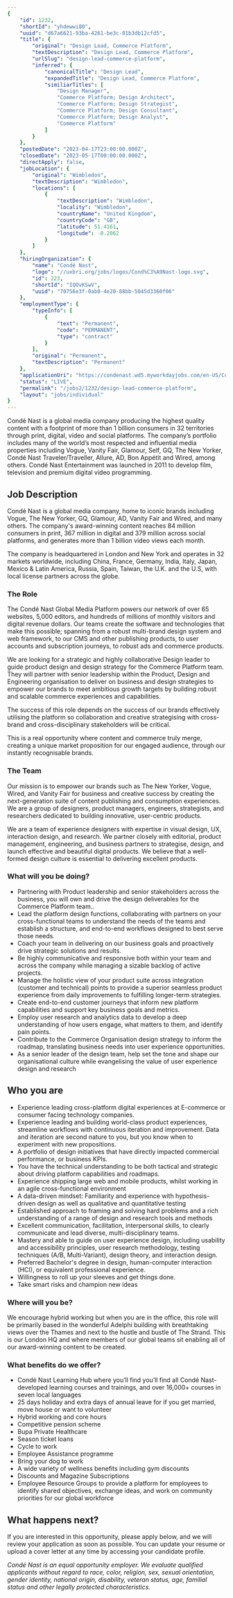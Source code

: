 ```yaml
---
{
	"id": 1232,
	"shortId": "yhdewwi80",
	"uuid": "d67a6621-93ba-4261-be3c-01b3db12cfd5",
	"title": {
		"original": "Design Lead, Commerce Platform",
		"textDescription": "Design Lead, Commerce Platform",
		"urlSlug": "design-lead-commerce-platform",
		"inferred": {
			"canonicalTitle": "Design Lead",
			"expandedTitle": "Design Lead, Commerce Platform",
			"similiarTitles": [
				"Design Manager",
				"Commerce Platform; Design Architect",
				"Commerce Platform; Design Strategist",
				"Commerce Platform; Design Consultant",
				"Commerce Platform; Design Analyst",
				"Commerce Platform"
			]
		}
	},
	"postedDate": "2023-04-17T23:00:00.000Z",
	"closedDate": "2023-05-17T00:00:00.000Z",
	"directApply": false,
	"jobLocation": {
		"original": "Wimbledon",
		"textDescription": "Wimbledon",
		"locations": [
			{
				"textDescription": "Wimbledon",
				"locality": "Wimbledon",
				"countryName": "United Kingdom",
				"countryCode": "GB",
				"latitude": 51.4161,
				"longitude": -0.2062
			}
		]
	},
	"hiringOrganization": {
		"name": "Condé Nast",
		"logo": "//uxbri.org/jobs/logos/Cond%C3%A9Nast-logo.svg",
		"id": 223,
		"shortId": "IQOvKSwV",
		"uuid": "70756e3f-0ab0-4e20-88bb-5045d3360f06"
	},
	"employmentType": {
		"typeInfo": [
			{
				"text": "Permanent",
				"code": "PERMANENT",
				"type": "contract"
			}
		],
		"original": "Permanent",
		"textDescription": "Permanent"
	},
	"applicationUri": "https://condenast.wd5.myworkdayjobs.com/en-US/CondeCareers/job/The-Adelphi-London-GB/Design-Lead--Commerce-Platform_R-12825",
	"status": "LIVE",
	"permalink": "/jobs2/1232/design-lead-commerce-platform",
	"layout": "jobs/individual"
}
---
```

<p>Condé Nast is a global media company producing the highest quality content with a footprint of more than 1 billion consumers in 32 territories through print, digital, video and social platforms. The company’s portfolio includes many of the world’s most respected and influential media properties including Vogue, Vanity Fair, Glamour, Self, GQ, The New Yorker, Condé Nast Traveler/Traveller, Allure, AD, Bon Appétit and Wired, among others. Condé Nast Entertainment was launched in 2011 to develop film, television and premium digital video programming.</p>
<h2 id="job-description">Job Description</h2>
<p>Condé Nast is a global media company, home to iconic brands including Vogue, The New Yorker, GQ, Glamour, AD, Vanity Fair and Wired, and many others. The company's award-winning content reaches 84 million consumers in print, 367 million in digital and 379 million across social platforms, and generates more than 1 billion video views each month. </p>
<p>The company is headquartered in London and New York and operates in 32 markets worldwide, including China, France, Germany, India, Italy, Japan, Mexico &amp; Latin America, Russia, Spain, Taiwan, the U.K. and the U.S, with local license partners across the globe.</p>
<h3 id="the-role">The Role</h3>
<p>The Condé Nast Global Media Platform powers our network of over 65 websites, 5,000 editors, and hundreds of millions of monthly visitors and digital revenue dollars. Our teams create the software and technologies that make this possible; spanning from a robust multi-brand design system and web framework, to our CMS and other publishing products, to user accounts and subscription journeys, to robust ads and commerce products. </p>
<p>We are looking for a strategic and highly collaborative Design leader to guide product design and design strategy for the Commerce Platform team. They will partner with senior leadership within the Product, Design and Engineering organisation to deliver on business and design strategies to empower our brands to meet ambitious growth targets by building robust and scalable commerce experiences and capabilities.</p>
<p>The success of this role depends on the success of our brands effectively utilising the platform so collaboration and creative strategising with cross-brand and cross-disciplinary stakeholders will be critical.</p>
<p>This is a real opportunity where content and commerce truly merge, creating a unique market proposition for our engaged audience, through our instantly recognisable brands.</p>
<h3 id="the-team">The Team</h3>
<p>Our mission is to empower our brands such as The New Yorker, Vogue, Wired, and Vanity Fair for business and creative success by creating the next-generation suite of content publishing and consumption experiences. We are a group of designers, product managers, engineers, strategists, and researchers dedicated to building innovative, user-centric products. </p>
<p>We are a team of experience designers with expertise in visual design, UX, interaction design, and research. We partner closely with editorial, product management, engineering, and business partners to strategise, design, and launch effective and beautiful digital products. We believe that a well-formed design culture is essential to delivering excellent products.</p>
<h3 id="what-will-you-be-doing">What will you be doing?</h3>
<ul>
<li>Partnering with Product leadership and senior stakeholders across the business, you will own and drive the design deliverables for the Commerce Platform team..</li>
<li>Lead the platform design functions, collaborating with partners on your cross-functional teams to understand the needs of the teams and establish a structure, and end-to-end workflows designed to best serve those needs.</li>
<li>Coach your team in delivering on our business goals and proactively drive strategic solutions and results.</li>
<li>Be highly communicative and responsive both within your team and across the company while managing a sizable backlog of active projects.</li>
<li>Manage the holistic view of your product suite across integration (customer and technical) points to provide a superior seamless product experience from daily improvements to fulfilling longer-term strategies.</li>
<li>Create end-to-end customer journeys that inform new platform capabilities and support key business goals and metrics.</li>
<li>Employ user research and analytics data to develop a deep understanding of how users engage, what matters to them, and identify pain points.</li>
<li>Contribute to the Commerce Organisation design strategy to inform the roadmap, translating business needs into user experience opportunities.</li>
<li>As a senior leader of the design team, help set the tone and shape our organisational culture while evangelising the value of user experience design and research</li>
</ul>
<h2 id="who-you-are">Who you are</h2>
<ul>
<li>Experience leading cross-platform digital experiences at E-commerce  or consumer facing technology companies. </li>
<li>Experience leading and building world-class product experiences, streamline workflows with continuous iteration and improvement. Data and iteration are second nature to you, but you know when to experiment with new propositions.</li>
<li>A portfolio of design initiatives that have directly impacted commercial performance, or business KPIs. </li>
<li>You have the technical understanding to be both tactical and strategic about driving platform capabilities and roadmaps. </li>
<li>Experience shipping large web and mobile products, whilst working in an agile cross-functional environment</li>
<li>A data-driven mindset: Familiarity and experience with hypothesis-driven design as well as qualitative and quantitative testing</li>
<li>Established approach to framing and solving hard problems and a rich understanding of a range of design and research tools and methods</li>
<li>Excellent communication, facilitation, interpersonal skills, to clearly communicate and lead diverse, multi-disciplinary teams.</li>
<li>Mastery and able to guide on user experience design, including usability and accessibility principles, user research methodology, testing techniques (A/B, Multi-Variant), design theory, and interaction design.</li>
<li>Preferred Bachelor's degree in design, human-computer interaction (HCI), or equivalent professional experience.</li>
<li>Willingness to roll up your sleeves and get things done.</li>
<li>Take smart risks and champion new ideas</li>
</ul>
<h3 id="where-will-you-be">Where will you be?</h3>
<p>We encourage hybrid working but when you are in the office, this role will be primarily based in the wonderful Adelphi building with breathtaking views over the Thames and next to the hustle and bustle of The Strand. This is our London HQ and where members of our global teams sit enabling all of our award-winning content to be created. </p>
<h3 id="what-benefits-do-we-offer">What benefits do we offer?</h3>
<ul>
<li>Condé Nast Learning Hub where you’ll find you’ll find all Condé Nast-developed learning courses and trainings, and over 16,000+ courses in seven local languages </li>
<li>25 days holiday and extra days of annual leave for if you get married, move house or want to volunteer </li>
<li>Hybrid working and core hours </li>
<li>Competitive pension scheme </li>
<li>Bupa Private Healthcare </li>
<li>Season ticket loans </li>
<li>Cycle to work </li>
<li>Employee Assistance programme </li>
<li>Bring your dog to work </li>
<li>A wide variety of wellness benefits including gym discounts </li>
<li>Discounts and Magazine Subscriptions</li>
<li>Employee Resource Groups to provide a platform for employees to identify shared objectives, exchange ideas, and work on community priorities for our global workforce</li>
</ul>
<h2 id="what-happens-next">What happens next?</h2>
<p>If you are interested in this opportunity, please apply below, and we will review your application as soon as possible. You can update your resume or upload a cover letter at any time by accessing your candidate profile.</p>
<p><em>Condé Nast is an equal opportunity employer. We evaluate qualified applicants without regard to race, color, religion, sex, sexual orientation, gender identity, national origin, disability, veteran status, age, familial status and other legally protected characteristics.</em>   </p>

